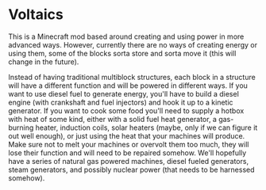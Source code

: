 # Voltaics

This is a Minecraft mod based around creating and using power in more advanced ways. However, currently there are no ways of creating energy or using them, some of the blocks sorta store and sorta move it (this will change in the future).

Instead of having traditional multiblock structures, each block in a structure will have a different function and will be powered in different ways. If you want to use diesel fuel to generate energy, you'll have to build a diesel engine (with crankshaft and fuel injectors) and hook it up to a kinetic generator. If you want to cook some food you'll need to supply a hotbox with heat of some kind, either with a solid fuel heat generator, a gas-burning heater, induction coils, solar heaters (maybe, only if we can figure it out well enough), or just using the heat that your machines will produce. Make sure not to melt your machines or overvolt them too much, they will lose their function and will need to be repaired somehow. We'll hopefully have a series of natural gas powered machines, diesel fueled generators, steam generators, and possibly nuclear power (that needs to be harnessed somehow).